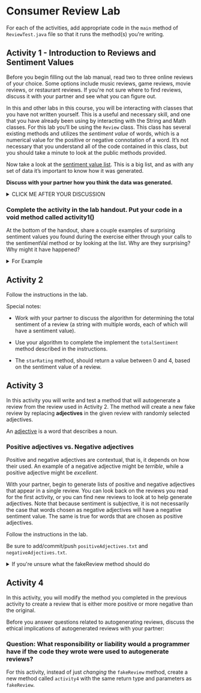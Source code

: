 # Consumer Review Lab

For each of the activities, add appropriate code in the `main` method of `ReviewTest.java` file so that it runs the method(s) you're writing.  

## Activity 1 - Introduction to Reviews and Sentiment Values
Before you begin filling out the lab manual, read two to three online reviews of your choice. Some options include
music reviews, game reviews, movie reviews, or restaurant reviews.  If you're not sure where to find reviews, discuss it with your partner and see what you can figure out.

In this and other labs in this course, you will be interacting with classes that you have not written yourself. This is a useful and necessary skill, and one that you have already been using by interacting with the String and Math classes. For this
lab you‘ll be using the `Review` class. This class has several existing methods and utilizes the *sentiment value* of words, which is a numerical value for the positive or negative connotation of a word. It’s not necessary that you understand all of the
code contained in this class, but you should take a minute to look at the public methods provided. 

Now take a look at the [sentiment value list](cleanSentiment.csv).  This is a big list, and as with any set of data it’s important to know how it was generated. 

**Discuss with your partner how you think the data was generated.**

<details><summary>CLICK ME AFTER YOUR DISCUSSION</summary>
<p>

Words derive their sentiment value from the context in which they appear. Computer programs examine large amounts of text, calculating how often a word appears in relation to the words around it, and whether the context is positive or negative. The more often a word is used in a positive context, the higher the sentiment value. The overall pool of text being examined determines whether a word has a positive or negative sentiment value. For example, if sports articles make up the bulk of the text, a word may have a different sentiment value than if the text comes from historical biographies.

This list represents only one possible sentiment value of each word given, and it is possible that you could disagree with whether a word is positive or negative. This list was taken from a larger natural language processing (NLP) project from
[Stanford](https://nlp.stanford.edu/projects/socialsent/) and was modified to combine the top 5,000 frequent words from 2000–2010 and adjectives that occurred more than 100 times in the examined text during the same timeframe. Words that could be
considered inappropriate have been removed.  Analysis of sentiment values is helpful when monitoring posts on social media to understand public opinion.

</p>
</details>



### Complete the activity in the lab handout.  Put your code in a void method called activity1()
At the bottom of the handout, share a couple examples of surprising sentiment values you found during the exercise either through your  calls to the sentimentVal method or by looking at the list.  Why are they surprising?  Why might it have happened?
<details><summary>For Example</summary>
<p>
“acceptable,” has a negative sentiment value although we typically think of a “acceptable” as having a positive connotation. This
might be because the word “acceptable” typically appears in a negative sentence. Both “accept” and “accepted” have positive sentiment values.
  </p>
  </details>

## Activity 2
Follow the instructions in the lab.

Special notes:

* Work with your partner to discuss the algorithm for determining the total sentiment of a review (a string with multiple words, each of which will have a sentiment value).  

* Use your algorithm to complete the implement the `totalSentiment` method described in the instructions.

* The `starRating` method, should return a value between 0 and 4, based on the sentiment value of a review.  


## Activity 3
In this activity you will write and test a method that will autogenerate a review from the review used in Activity 2. The method will create a new fake review by replacing **adjectives** in the given review with randomly selected adjectives.

An [adjective](https://simple.wikipedia.org/wiki/Adjective) is a word that describes a noun.

### Positive adjectives vs. Negative adjectives
Positive and negative adjectives are contextual, that is, it depends on how their used.  An example of a negative adjective might be *terrible*, while a positive adjective might be *excellent*.  

With your partner, begin to generate lists of positive and negative adjectives that appear in a single review. You can look back on the reviews you read for the first activity, or you can find new reviews to look at to help generate adjectives. Note that because sentiment is subjective, it is not necessarily the case that words chosen as negative adjectives will have a negative sentiment value. The same is true for words that are chosen as positive adjectives.

Follow the instructions in the lab.

Be sure to add/commit/push `positiveAdjectives.txt` and `negativeAdjectives.txt`.

<details><summary>If you're unsure what the fakeReview method should do</summary>
<p>
Pseudocode:
<ul>
  <li> Use the <code>textToString</code> method from <code>Review.java</code> to create a string containing the contents of your annotated review.</li>
  <li>Create an empty string to store the fake review</li>
  <code>String fakeReview = “”;</code>
  <li>Loop over the words in the original review; if the word is an adjective (i.e.,begins with “*”):
    <ul>
      <li>Call the <code>getPunctuation</code> method to store the ending punctuation of the word in <code>endingPunctuation</code></li>
      <li>Call the <code>randomAdjective</code> method and store the return in <code>randomAdj</code></li>
      <li>Concatenate <code>randomAdj + endingPunctuation</code> onto <code>fakeReview</code></li>
    </ul></li>
  <li>If the word is not an adjective, just concatenate the original word onto <code>fakeReview</code></li>.
  <li>Once all of the words have been processed, return the string <code>fakeReview</code>.</li>
  </ul>
  </p>
  </details>

## Activity 4
In this activity, you will modify the method you completed in the previous activity to create a review that is either more positive or more negative than the original. 

Before you answer questions related to autogenerating reviews, discuss the ethical implications of autogenerated reviews with your partner:
### Question: What responsibility or liability would a programmer have if the code they wrote were used to autogenerate reviews?

For this activity, instead of just *changing* the `fakeReview` method, create a new method called `activity4` with the same return type and parameters as `fakeReview`.  
